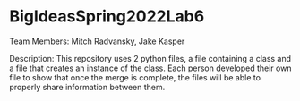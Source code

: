 # BigIdeasSpring2022Lab6

Team Members:
  Mitch Radvansky, Jake Kasper

Description:
  This repository uses 2 python files, a file containing a class and a file that creates an instance of the class. Each person developed their own file to show that   once the merge is complete, the files will be able to properly share information between them. 
